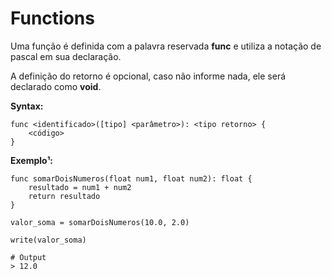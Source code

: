 # Functions

Uma função é definida com a palavra reservada **func** e utiliza a notação de pascal em sua declaração.

A definição do retorno é opcional, caso não informe nada, ele será declarado como **void**.

**Syntax:**

```text
func <identificado>([tipo] <parâmetro>): <tipo retorno> {
    <código>
}
```

**Exemplo¹:**

```text
func somarDoisNumeros(float num1, float num2): float {
    resultado = num1 + num2
    return resultado
}

valor_soma = somarDoisNumeros(10.0, 2.0)

write(valor_soma)

# Output
> 12.0
```

